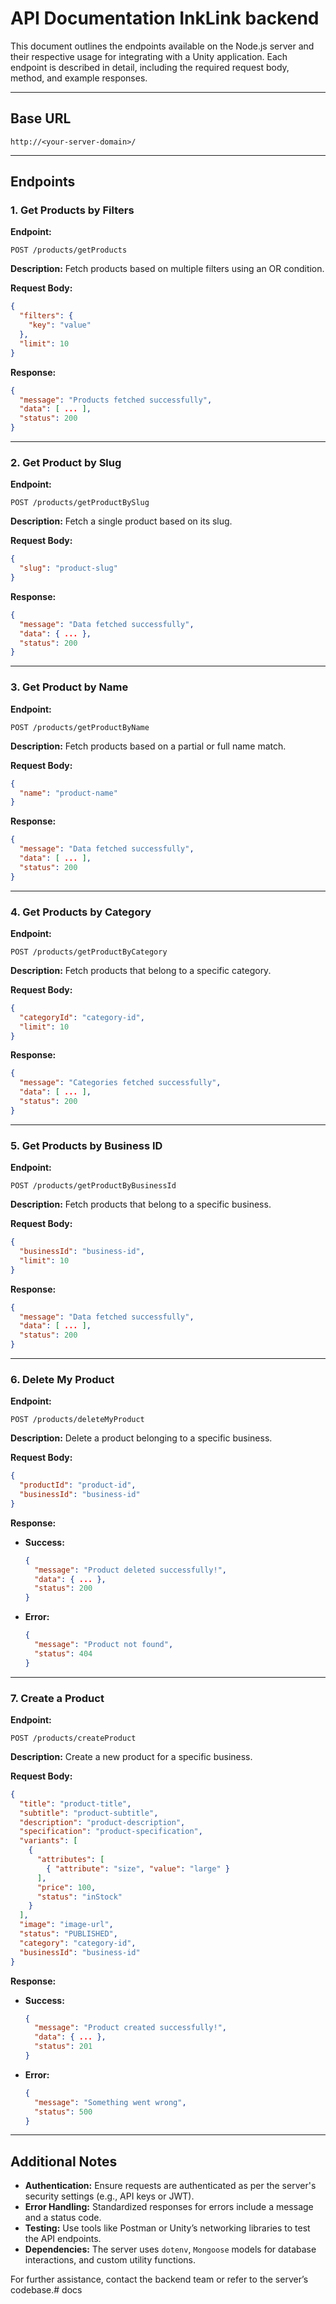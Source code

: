 # API Documentation InkLink backend

This document outlines the endpoints available on the Node.js server and their respective usage for integrating with a Unity application. Each endpoint is described in detail, including the required request body, method, and example responses.

---

## Base URL

```
http://<your-server-domain>/
```

---

## Endpoints

### 1. Get Products by Filters

**Endpoint:**

```
POST /products/getProducts
```

**Description:**
Fetch products based on multiple filters using an OR condition.

**Request Body:**

```json
{
  "filters": {
    "key": "value"
  },
  "limit": 10
}
```

**Response:**

```json
{
  "message": "Products fetched successfully",
  "data": [ ... ],
  "status": 200
}
```

---

### 2. Get Product by Slug

**Endpoint:**

```
POST /products/getProductBySlug
```

**Description:**
Fetch a single product based on its slug.

**Request Body:**

```json
{
  "slug": "product-slug"
}
```

**Response:**

```json
{
  "message": "Data fetched successfully",
  "data": { ... },
  "status": 200
}
```

---

### 3. Get Product by Name

**Endpoint:**

```
POST /products/getProductByName
```

**Description:**
Fetch products based on a partial or full name match.

**Request Body:**

```json
{
  "name": "product-name"
}
```

**Response:**

```json
{
  "message": "Data fetched successfully",
  "data": [ ... ],
  "status": 200
}
```

---

### 4. Get Products by Category

**Endpoint:**

```
POST /products/getProductByCategory
```

**Description:**
Fetch products that belong to a specific category.

**Request Body:**

```json
{
  "categoryId": "category-id",
  "limit": 10
}
```

**Response:**

```json
{
  "message": "Categories fetched successfully",
  "data": [ ... ],
  "status": 200
}
```

---

### 5. Get Products by Business ID

**Endpoint:**

```
POST /products/getProductByBusinessId
```

**Description:**
Fetch products that belong to a specific business.

**Request Body:**

```json
{
  "businessId": "business-id",
  "limit": 10
}
```

**Response:**

```json
{
  "message": "Data fetched successfully",
  "data": [ ... ],
  "status": 200
}
```

---

### 6. Delete My Product

**Endpoint:**

```
POST /products/deleteMyProduct
```

**Description:**
Delete a product belonging to a specific business.

**Request Body:**

```json
{
  "productId": "product-id",
  "businessId": "business-id"
}
```

**Response:**

- **Success:**
  ```json
  {
    "message": "Product deleted successfully!",
    "data": { ... },
    "status": 200
  }
  ```
- **Error:**
  ```json
  {
    "message": "Product not found",
    "status": 404
  }
  ```

---

### 7. Create a Product

**Endpoint:**

```
POST /products/createProduct
```

**Description:**
Create a new product for a specific business.

**Request Body:**

```json
{
  "title": "product-title",
  "subtitle": "product-subtitle",
  "description": "product-description",
  "specification": "product-specification",
  "variants": [
    {
      "attributes": [
        { "attribute": "size", "value": "large" }
      ],
      "price": 100,
      "status": "inStock"
    }
  ],
  "image": "image-url",
  "status": "PUBLISHED",
  "category": "category-id",
  "businessId": "business-id"
}
```

**Response:**

- **Success:**
  ```json
  {
    "message": "Product created successfully!",
    "data": { ... },
    "status": 201
  }
  ```
- **Error:**
  ```json
  {
    "message": "Something went wrong",
    "status": 500
  }
  ```

---

## Additional Notes

- **Authentication:** Ensure requests are authenticated as per the server's security settings (e.g., API keys or JWT).
- **Error Handling:** Standardized responses for errors include a message and a status code.
- **Testing:** Use tools like Postman or Unity’s networking libraries to test the API endpoints.
- **Dependencies:** The server uses `dotenv`, `Mongoose` models for database interactions, and custom utility functions.

For further assistance, contact the backend team or refer to the server’s codebase.# docs
